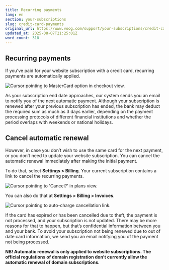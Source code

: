 ```yaml
---
title: Recurring payments
lang: en
section: your-subscriptions
slug: credit-card-payments
original_url: https://www.voog.com/support/your-subscriptions/credit-card-payments
updated_at: 2025-08-07T21:25:01Z
word_count: 318
---
```

## Recurring payments

If you’ve paid for your website subscription with a credit card, recurring payments are automatically applied.

![Cursor pointing to MasterCard option in checkout view.](https://media.voog.com/0000/0036/2183/photos/Credit_card_payments_1_block.jpg "Cursor pointing to MasterCard option in checkout view.")

As your subscription end date approaches, our system sends you an email to notify you of the next automatic payment. Although your subscription is renewed after your previous subscription has ended, the bank may deduct the required sum as much as 3 days earlier, depending on the payment processing protocols of different financial institutions and whether the period overlaps with weekends or national holidays.

## Cancel automatic renewal

However, in case you don’t wish to use the same card for the next payment, or you don’t need to update your website subscription. You can cancel the automatic renewal immediately after making the initial payment.  
  
To do that, select **Settings > Billing**. Your current subscription contains a link to cancel the recurring payments.

![Cursor pointing to 'Cancel?' in plans view.](https://media.voog.com/0000/0036/2183/photos/Credit_card_payments_2_block.jpg "Cursor pointing to 'Cancel?' in plans view.")

You can also do that at **Settings > Billing > Invoices**.

![Cursor pointing to auto-charge cancellation link.](https://media.voog.com/0000/0036/2183/photos/Credit_card_payments_3_block.jpg "Cursor pointing to auto-charge cancellation link.")

If the card has expired or has been cancelled due to theft, the payment is not processed, and your subscription is not updated. There may be more reasons for that to happen, but that’s confidential information between you and your bank. To avoid your subscription not being renewed due to out of date card information, we send you an email notifying you of the payment not being processed.  
  
**NB! Automatic renewal is only applied to website subscriptions. The official regulations of domain registration don’t currently allow the automatic renewal of domain subscriptions.**
